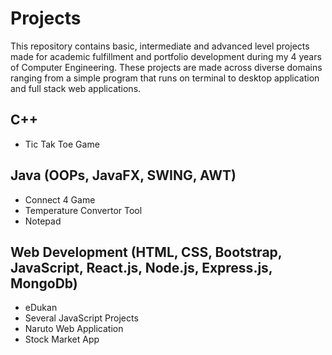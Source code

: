 # Projects

This repository contains basic, intermediate and advanced level projects made for academic fulfillment and portfolio development during my 4 years of Computer Engineering. These projects are made across diverse domains ranging from a simple program that runs on terminal to desktop application and full stack web applications.

## C++

- Tic Tak Toe Game

## Java (OOPs, JavaFX, SWING, AWT)

- Connect 4 Game
- Temperature Convertor Tool
- Notepad

## Web Development (HTML, CSS, Bootstrap, JavaScript, React.js, Node.js, Express.js, MongoDb)

- eDukan
- Several JavaScript Projects
- Naruto Web Application
- Stock Market App
